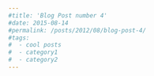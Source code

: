 ```yaml
---
#title: 'Blog Post number 4'
#date: 2015-08-14
#permalink: /posts/2012/08/blog-post-4/
#tags:
#  - cool posts
#  - category1
#  - category2
---
```

<!--
This is a sample blog post. Lorem ipsum I can't remember the rest of lorem ipsum and don't have an internet connection right now. Testing testing testing this blog post. Blog posts are cool.

Headings are cool
======

You can have many headings
======

Aren't headings cool?
------
-->
